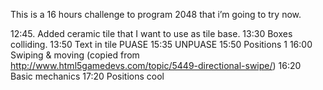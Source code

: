 This is a 16 hours challenge to program 2048 that i’m going to try now.

12:45. Added ceramic tile that I want to use as tile base.
13:30 Boxes colliding.
13:50 Text in tile
PUASE
15:35 UNPUASE
15:50 Positions 1
16:00 Swiping & moving (copied from http://www.html5gamedevs.com/topic/5449-directional-swipe/)
16:20 Basic mechanics
17:20 Positions cool
